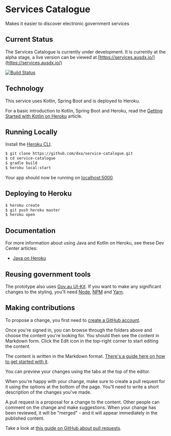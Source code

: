 # Services Catalogue
Makes it easier to discover electronic government services

## Current Status
The Services Catalogue is currently under development. It is currently at the alpha stage, a live version can be viewed at [https://services.ausdx.io/](https://services.ausdx.io/)

[![Build Status](https://travis-ci.org/dxa/service-catalogue.svg?branch=master)](https://travis-ci.org/dxa/service-catalogue)

## Technology
This service uses Kotlin, Spring Boot and is deployed to Heroku.

For a basic introduction to Kotlin, Spring Boot and Heroku, read the [Getting Started with Kotlin on Heroku](https://devcenter.heroku.com/articles/getting-started-with-kotlin) article.

## Running Locally

Install the [Heroku CLI](https://cli.heroku.com/).

```sh
$ git clone https://github.com/dxa/service-catalogue.git
$ cd service-catalogue
$ gradle build
$ heroku local:start
```

Your app should now be running on [localhost:5000](http://localhost:5000/).

## Deploying to Heroku

```sh
$ heroku create
$ git push heroku master
$ heroku open
```

## Documentation

For more information about using Java and Kotlin on Heroku, see these Dev Center articles:

- [Java on Heroku](https://devcenter.heroku.com/categories/java)

## Reusing government tools
The prototype also uses [Gov.au UI-Kit](https://github.com/govau/uikit). If you want to make any significant changes to the styling, you'll need [Node](https://nodejs.org/en/), [NPM](https://www.npmjs.com/) and [Yarn](https://yarnpkg.com).


## Making contributions
To propose a change, you first need to [create a GitHub account](https://github.com/join).

Once you're signed in, you can browse through the folders above and choose the content you're looking for. You should then see the content in Markdown form. Click the Edit icon in the top-right corner to start editing the content.

The content is written in the Markdown format. [There's a guide here on how to get started with it](https://guides.github.com/features/mastering-markdown/).

You can preview your changes using the tabs at the top of the editor.

When you're happy with your change, make sure to create a pull request for it using the options at the bottom of the page. You'll need to write a short description of the changes you've made.

A pull request is a proposal for a change to the content. Other people can comment on the change and make suggestions. When your change has been reviewed, it will be "merged" - and it will appear immediately in the published content.




Take a look at [this guide on GitHub about pull requests](https://help.github.com/articles/using-pull-requests/).
